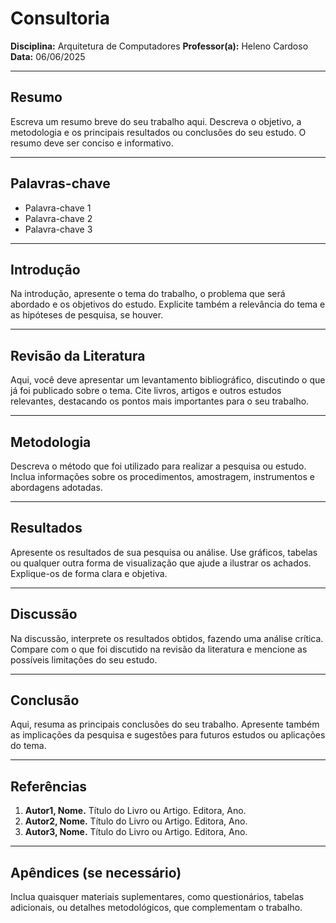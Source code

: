# Consultoria 


**Disciplina:** Arquitetura de Computadores 
**Professor(a):** Heleno Cardoso
**Data:** 06/06/2025

---

## Resumo

Escreva um resumo breve do seu trabalho aqui. Descreva o objetivo, a metodologia e os principais resultados ou conclusões do seu estudo. O resumo deve ser conciso e informativo.

---

## Palavras-chave

- Palavra-chave 1
- Palavra-chave 2
- Palavra-chave 3

---

## Introdução

Na introdução, apresente o tema do trabalho, o problema que será abordado e os objetivos do estudo. Explicite também a relevância do tema e as hipóteses de pesquisa, se houver.

---

## Revisão da Literatura

Aqui, você deve apresentar um levantamento bibliográfico, discutindo o que já foi publicado sobre o tema. Cite livros, artigos e outros estudos relevantes, destacando os pontos mais importantes para o seu trabalho.

---

## Metodologia

Descreva o método que foi utilizado para realizar a pesquisa ou estudo. Inclua informações sobre os procedimentos, amostragem, instrumentos e abordagens adotadas.

---

## Resultados

Apresente os resultados de sua pesquisa ou análise. Use gráficos, tabelas ou qualquer outra forma de visualização que ajude a ilustrar os achados. Explique-os de forma clara e objetiva.

---

## Discussão

Na discussão, interprete os resultados obtidos, fazendo uma análise crítica. Compare com o que foi discutido na revisão da literatura e mencione as possíveis limitações do seu estudo.

---

## Conclusão

Aqui, resuma as principais conclusões do seu trabalho. Apresente também as implicações da pesquisa e sugestões para futuros estudos ou aplicações do tema.

---

## Referências

1. **Autor1, Nome.** Título do Livro ou Artigo. Editora, Ano.
2. **Autor2, Nome.** Título do Livro ou Artigo. Editora, Ano.
3. **Autor3, Nome.** Título do Livro ou Artigo. Editora, Ano.

---

## Apêndices (se necessário)

Inclua quaisquer materiais suplementares, como questionários, tabelas adicionais, ou detalhes metodológicos, que complementam o trabalho.
